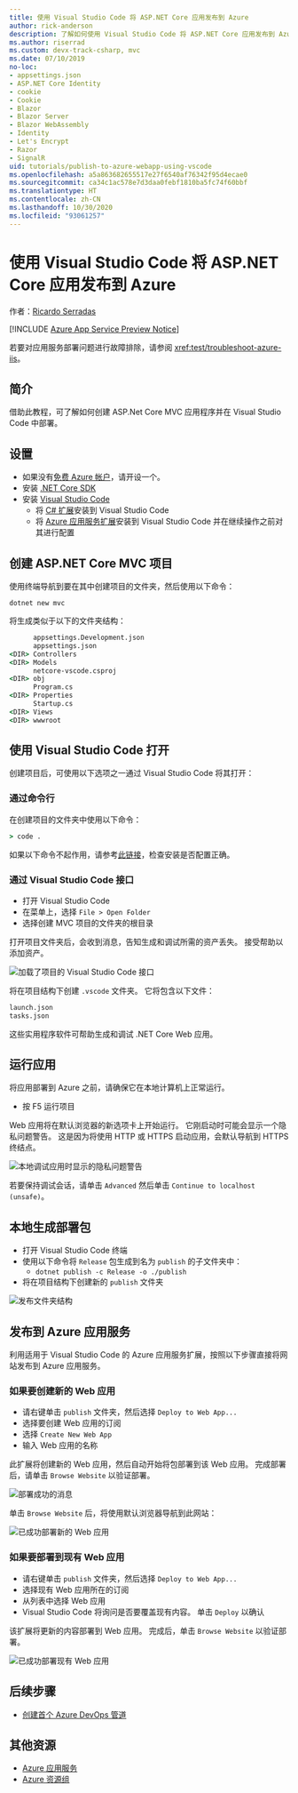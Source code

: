```yaml
---
title: 使用 Visual Studio Code 将 ASP.NET Core 应用发布到 Azure
author: rick-anderson
description: 了解如何使用 Visual Studio Code 将 ASP.NET Core 应用发布到 Azure 应用服务
ms.author: riserrad
ms.custom: devx-track-csharp, mvc
ms.date: 07/10/2019
no-loc:
- appsettings.json
- ASP.NET Core Identity
- cookie
- Cookie
- Blazor
- Blazor Server
- Blazor WebAssembly
- Identity
- Let's Encrypt
- Razor
- SignalR
uid: tutorials/publish-to-azure-webapp-using-vscode
ms.openlocfilehash: a5a863682655517e27f6540af76342f95d4ecae0
ms.sourcegitcommit: ca34c1ac578e7d3daa0febf1810ba5fc74f60bbf
ms.translationtype: HT
ms.contentlocale: zh-CN
ms.lasthandoff: 10/30/2020
ms.locfileid: "93061257"
---
```

# <a name="publish-an-aspnet-core-app-to-azure-with-visual-studio-code"></a>使用 Visual Studio Code 将 ASP.NET Core 应用发布到 Azure

作者：[Ricardo Serradas](https://twitter.com/ricardoserradas)

[!INCLUDE [Azure App Service Preview Notice](../includes/azure-apps-preview-notice.md)]

若要对应用服务部署问题进行故障排除，请参阅 <xref:test/troubleshoot-azure-iis>。

## <a name="intro"></a>简介

借助此教程，可了解如何创建 ASP.Net Core MVC 应用程序并在 Visual Studio Code 中部署。

## <a name="set-up"></a>设置

- 如果没有[免费 Azure 帐户](https://azure.microsoft.com/free/dotnet/)，请开设一个。
- 安装 [.NET Core SDK](https://dotnet.microsoft.com/download)
- 安装 [Visual Studio Code](https://code.visualstudio.com/Download)
  - 将 [C# 扩展](https://marketplace.visualstudio.com/items?itemName=ms-dotnettools.csharp)安装到 Visual Studio Code
  - 将 [Azure 应用服务扩展](https://marketplace.visualstudio.com/items?itemName=ms-azuretools.vscode-azureappservice)安装到 Visual Studio Code 并在继续操作之前对其进行配置

## <a name="create-an-aspnet-core-mvc-project"></a>创建 ASP.NET Core MVC 项目

使用终端导航到要在其中创建项目的文件夹，然后使用以下命令：

```dotnetcli
dotnet new mvc
```

将生成类似于以下的文件夹结构：

```cmd
      appsettings.Development.json
      appsettings.json
<DIR> Controllers
<DIR> Models
      netcore-vscode.csproj
<DIR> obj
      Program.cs
<DIR> Properties
      Startup.cs
<DIR> Views
<DIR> wwwroot
```

## <a name="open-it-with-visual-studio-code"></a>使用 Visual Studio Code 打开

创建项目后，可使用以下选项之一通过 Visual Studio Code 将其打开：

### <a name="through-the-command-line"></a>通过命令行

在创建项目的文件夹中使用以下命令：

```cmd
> code .
```

如果以下命令不起作用，请参考[此链接](https://code.visualstudio.com/docs/setup/setup-overview#_cross-platform)，检查安装是否配置正确。

### <a name="through-visual-studio-code-interface"></a>通过 Visual Studio Code 接口

- 打开 Visual Studio Code
- 在菜单上，选择 `File > Open Folder`
- 选择创建 MVC 项目的文件夹的根目录

打开项目文件夹后，会收到消息，告知生成和调试所需的资产丢失。 接受帮助以添加资产。

![加载了项目的 Visual Studio Code 接口](publish-to-azure-webapp-using-vscode/_static/folder-structure-restore-netcore.jpg)

将在项目结构下创建 `.vscode` 文件夹。 它将包含以下文件：

```cmd
launch.json
tasks.json
```

这些实用程序软件可帮助生成和调试 .NET Core Web 应用。

## <a name="run-the-app"></a>运行应用

将应用部署到 Azure 之前，请确保它在本地计算机上正常运行。

- 按 F5 运行项目

Web 应用将在默认浏览器的新选项卡上开始运行。 它刚启动时可能会显示一个隐私问题警告。 这是因为将使用 HTTP 或 HTTPS 启动应用，会默认导航到 HTTPS 终结点。

![本地调试应用时显示的隐私问题警告](publish-to-azure-webapp-using-vscode/_static/run-webapp-https-warning.jpg)

若要保持调试会话，请单击 `Advanced` 然后单击 `Continue to localhost (unsafe)`。

## <a name="generate-the-deployment-package-locally"></a>本地生成部署包

- 打开 Visual Studio Code 终端
- 使用以下命令将 `Release` 包生成到名为 `publish` 的子文件夹中：
  - `dotnet publish -c Release -o ./publish`
- 将在项目结构下创建新的 `publish` 文件夹

![发布文件夹结构](publish-to-azure-webapp-using-vscode/_static/publish-folder.jpg)

## <a name="publish-to-azure-app-service"></a>发布到 Azure 应用服务

利用适用于 Visual Studio Code 的 Azure 应用服务扩展，按照以下步骤直接将网站发布到 Azure 应用服务。

### <a name="if-youre-creating-a-new-web-app"></a>如果要创建新的 Web 应用

- 请右键单击 `publish` 文件夹，然后选择 `Deploy to Web App...`
- 选择要创建 Web 应用的订阅
- 选择 `Create New Web App`
- 输入 Web 应用的名称

此扩展将创建新的 Web 应用，然后自动开始将包部署到该 Web 应用。 完成部署后，请单击 `Browse Website` 以验证部署。

![部署成功的消息](publish-to-azure-webapp-using-vscode/_static/deployment-succeeded-message.jpg)

单击 `Browse Website` 后，将使用默认浏览器导航到此网站：

![已成功部署新的 Web 应用](publish-to-azure-webapp-using-vscode/_static/new-webapp-deployed.jpg)

### <a name="if-youre-deploying-to-an-existing-web-app"></a>如果要部署到现有 Web 应用

- 请右键单击 `publish` 文件夹，然后选择 `Deploy to Web App...`
- 选择现有 Web 应用所在的订阅
- 从列表中选择 Web 应用
- Visual Studio Code 将询问是否要覆盖现有内容。 单击 `Deploy` 以确认

该扩展将更新的内容部署到 Web 应用。 完成后，单击 `Browse Website` 以验证部署。

![已成功部署现有 Web 应用](publish-to-azure-webapp-using-vscode/_static/existing-webapp-deployed.jpg)

## <a name="next-steps"></a>后续步骤

- [创建首个 Azure DevOps 管道](/azure/devops/pipelines/create-first-pipeline)

## <a name="additional-resources"></a>其他资源

- [Azure 应用服务](/azure/app-service/app-service-web-overview)
- [Azure 资源组](/azure/azure-resource-manager/resource-group-overview#resource-groups)
